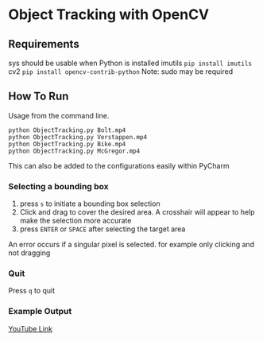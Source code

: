 # Object Tracking with OpenCV

## Requirements
sys should be usable when Python is installed
imutils ```pip install imutils```
cv2 ```pip install opencv-contrib-python```
Note: sudo may be required

## How To Run
Usage from the command line.
```
python ObjectTracking.py Bolt.mp4
python ObjectTracking.py Verstappen.mp4
python ObjectTracking.py Bike.mp4
python ObjectTracking.py McGregor.mp4
```
This can also be added to the configurations easily within PyCharm

### Selecting a bounding box
1. press ```s``` to initiate a bounding box selection
2. Click and drag to cover the desired area. A crosshair will appear to help make the selection more accurate
3. press ```ENTER``` or ```SPACE``` after selecting the target area

An error occurs if a singular pixel is selected. for example only clicking and not dragging

### Quit
Press ```q``` to quit

### Example Output
[YouTube Link](https://youtu.be/dw0BsDgDXos)
